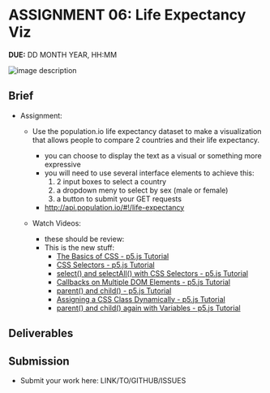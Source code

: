 # ASSIGNMENT 06: Life Expectancy Viz
**DUE:** DD MONTH YEAR, HH:MM

![image description](link/to/image)

## Brief

- Assignment:
  - Use the population.io life expectancy dataset to make a visualization that allows people to compare 2 countries and their life expectancy.
    - you can choose to display the text as a visual or something more expressive
    - you will need to use several interface elements to achieve this:
      1. 2 input boxes to select a country
      2. a dropdown meny to select by sex (male or female)
      4. a button to submit your GET requests
    - http://api.population.io/#!/life-expectancy

    <!-- 3. a slider to change the date of birth -->


  - Watch Videos:
    - these should be review:
    - This is the new stuff:
      - [The Basics of CSS - p5.js Tutorial](https://www.youtube.com/watch?v=zGL8q8iQSQw&list=PLRqwX-V7Uu6bI1SlcCRfLH79HZrFAtBvX&index=7)
      - [CSS Selectors - p5.js Tutorial](https://www.youtube.com/watch?v=sVo8Dbii8OQ&list=PLRqwX-V7Uu6bI1SlcCRfLH79HZrFAtBvX&index=9)
      - [select() and selectAll() with CSS Selectors - p5.js Tutorial](https://www.youtube.com/watch?v=sSQPLIHIzmg&list=PLRqwX-V7Uu6bI1SlcCRfLH79HZrFAtBvX&index=10)
      - [Callbacks on Multiple DOM Elements - p5.js Tutorial](https://www.youtube.com/watch?v=KeZBpeH59Q4&list=PLRqwX-V7Uu6bI1SlcCRfLH79HZrFAtBvX&index=11)
      - [parent() and child() - p5.js Tutorial](https://www.youtube.com/watch?v=eoXLD0Aw1YI&list=PLRqwX-V7Uu6bI1SlcCRfLH79HZrFAtBvX&index=12)
      - [Assigning a CSS Class Dynamically - p5.js Tutorial](https://www.youtube.com/watch?v=KMRgLi2TBhQ&list=PLRqwX-V7Uu6bI1SlcCRfLH79HZrFAtBvX&index=13)
      - [parent() and child() again with Variables - p5.js Tutorial](https://www.youtube.com/watch?v=4OAG_BkQcPE&list=PLRqwX-V7Uu6bI1SlcCRfLH79HZrFAtBvX&index=14)


## Deliverables



## Submission

* Submit your work here: LINK/TO/GITHUB/ISSUES
